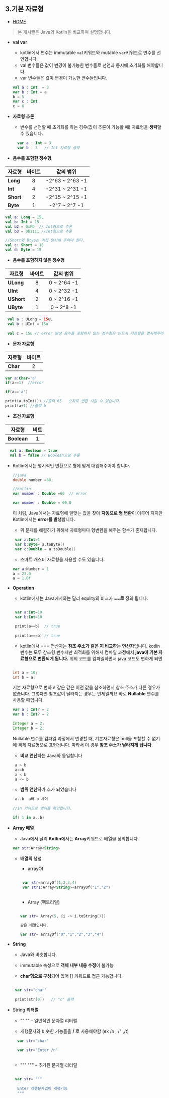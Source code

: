 ﻿3.기본 자료형
-------------

* [HOME](./README.md)

> 본 게시글은 Java와 Kotlin을 비교하며 설명합니다.

*  **val var**
   * kotlin에서 변수는 immutable `val`키워드와 mutable `var`키워드로 변수를 선언합니다.
   * val 변수들은 값이 변경이 불가능한 변수들로 선언과 동시에 초기화를 해야합니다.
   * var 변수들은 값이 변경이 가능한 변수들입니다.
   
   ```kotlin
   val a : Int  = 3
   var b : Int = a
   b = 5
   var c : Int
   c = 6
   ```
 
* **자료형 추론**
   * 변수를 선언할 때 초기화를 하는 경우(값이 추론이 가능할 때) 자료형을 **생략**할 수 있습니다.  
   ```kotlin
     var a : Int = 3
     var b : 3   // Int 자료형 생략
   ```
 * **음수를 포함한 정수형**
 
|  <center>자료형</center> |  <center>바이트</center> | <center>값의 범위 </center> |
|:--------|:--------:|:--------:|
|**Long** | <center>8 </center> |<center> -2^63 ~ 2^63 -1 </center>|
|**Int** | <center>4 </center> |<center> -2^31 ~ 2^31 -1 </center>|
|**Short** | <center>2</center> |<center> -2^15 ~ 2^15 -1 </center>|
|**Byte** | <center>1 </center> |<center> -2^7 ~ 2^7 -1 </center>|

 ```kotlin
 val a: Long = 15L
 val b: Int = 15
 val b2 = 0xFD  // Int형으로 추론
 val b3 = 0b1111 //Int형으로 추론
 
 //Short와 Btye는 직접 명시해 주어야 한다.
 val c: Short = 15
 val d: Byte = 15
 ```
* **음수를 포함하지 않은 정수형**

|  <center>자료형</center> |  <center>바이트</center> | <center>값의 범위 </center> |
|:--------|:--------:|:--------:|
|**ULong** | <center>8 </center> |<center> 0 ~ 2^64 -1 </center>|
|**UInt** | <center>4 </center> |<center> 0 ~ 2^32 -1 </center>|
|**UShort** | <center>2</center> |<center> 0 ~ 2^16 -1 </center>|
|**UByte** | <center>1 </center> |<center> 0 ~ 2^8 -1 </center>|

```kotlin
 val a : ULong = 15uL
 val b : UInt = 15u
 
 val c = 15u // error 발생 음수를 포함하지 않는 정수형은 반드시 자료형을 명시해주어야한다.
```

* **문자 자료형**


|  <center>자료형</center> |  <center>바이트</center> | 
|:--------|:--------:|
|**Char** | <center>2 </center>|

   ```kotlin
   var a:Char='a'
   if(a==1)  //error
   
   if(a=='a')
   
   print(a.toInt()) //출력 65   숫자로 변환 시킬 수 있습니다.
   print(a+1) //출력 b
   ```
* **조건 자료형**

|  <center>자료형</center> |  <center>비트</center> | 
|:--------|:--------:|
|**Boolean** | <center>1 </center>|
  
  ```kotlin
    val a: Boolean = true
    val b = false // Boolean으로 추론
  ```
  
  
 * Kotlin에서는 명시적인 변환으로 형에 맞게 대입해주어야 합니다.
    ```java
    //java
    double number =60;
    ```
    ```kotlin
    //kotlin
    var number : Double =60  // error
    
    var number : Double = 60.0
    ```
   
    이 처럼, Java에서는 자료형에 알맞는 값을 찾아 **자동으로 형 변환**이 이루어 지지만
    Kotlin에서는 **error를 발생**합니다.
    
      * 위 문제를 해결하기 위해서 자료형마다 형변환을 해주는 함수가 존재합니다.
     
     ```kotlin
      var a:Int=1
      var b:Byte= a.toByte()
      var c:Double = a.toDouble()
     ```
     * 스마트 캐스터 자료형을 사용할 수도 있습니다.
     ```kotlin
     var a:Number = 1
     a = 23.0
     a = 1.0f
    ```
    
  * **Operation**
  
    * kotlin에서는 Java에서와는 달리 equlity의 비교가 **==로** 정의 됩니다.
    
     ```kotlin
     
      var a:Int=10
      var b:Int=10
     
      print(a==b)  // true
      
      print(a===b) // true
     ```
    * kotlin에서 === 연산자는 **참조 주소가 같은 지 비교하는 연산자**입니다. kotlin 변수는 모두 참조형 변수지만 최적화를 위해서 컴파일     과정에서 **java에 기본 자료형으로 변환되게 됩니다.**  위의 코드를 컴파일하면서 java 코드도 변하게 되면
    
    ```java
    
    int a = 10;
    int b = a;
    ```
    
    기본 자료형으로 변하고 같은 값은 이전 값을 참조하면서 참조 주소가 다른 경우가 없습니다. 그렇다면 참조값이 달라지는 경우는 언제일까요
    바로 **Nullable** 변수를 사용할 때입니다.
    
    ```kotlin
    var a : Int? = 2
    var b : Int? = 2
    ```
    
    ```java
    Integer a = 2;
    Integer b = 2;
    ```
    
    Nullable 변수를 컴파일 과정에서 변경할 때, 기본자료형은 null을 포함할 수 없기에 객체 자료형으로 표현됩니다. 따라서 이 경우 **참조 주소가     달라지게 됩니다.**
    
    * **비교 연산자**는 Java와 동일합니다
    
     ```kotlin
      a > b
      a>=b
      a < b
      a <= b
     ```
    * **범위 연산자**가 추가 되었습니다
    
     ```kotlin
      a..b  a와 b 사이
      
     //in 키워드로 범위를 확인합니다.
     
     if( 1 in a..b)
     
     ```
     
  * **Array 배열**
    
     * Java에서 달리 **Kotlin**에서는 **Array**키워드로 배열을 정의합니다.
     
      ```kotlin
      var str:Array<String>
      ```
      
     * **배열의 생성**
      
       * arrayOf
       
        ```kotlin
         
         var str=arrayOf(1,2,3,4)
         var str1:Array<String>=arrayOf("1","2")
         
       ```
       * Array (팩토리얼)
       
        ```kotlin
        
        var str= Array(5, {i -> i.toString()})
        
        같은 배열입니다.
        
        var str= arrayOf("0","1","2","3","4") 
        ```
     
   * **String**
   
     * Java와 비슷합니다.
     
      * immutable 속성으로 **객체 내부 내용 수정**이 불가능
      
      * **char형으로 구성**되어 있어 [] 키워드로 접근 가능합니다.
      
      ```kotlin
      
       var str="char"
       
       print(str[0])   // "c" 출력
      ```
      
   * String **리터럴**
     
     * "" "" - 일반적인 문자열 리터럴
     
      * 개행문자와 비슷한 기능들을 **/** 로 사용해야함 (ex /n , /" ,/t)
     
      ```kotlin
        var str="char"
        
        var str="Enter /n"
        
      ```
      
     * """ """ - 추가된 문자열 리터럴
    
      ```kotlin
      
       var str= """  
       
        Enter 개행문자없이 개행가능
        """
      
      ```
    
   
  
